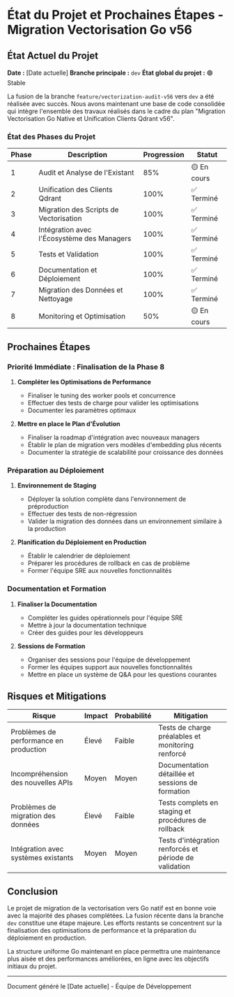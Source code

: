 # État du Projet et Prochaines Étapes - Migration Vectorisation Go v56

## État Actuel du Projet

**Date :** [Date actuelle]
**Branche principale :** `dev`
**État global du projet :** 🟢 Stable

La fusion de la branche `feature/vectorization-audit-v56` vers `dev` a été réalisée avec succès. Nous avons maintenant une base de code consolidée qui intègre l'ensemble des travaux réalisés dans le cadre du plan "Migration Vectorisation Go Native et Unification Clients Qdrant v56".

### État des Phases du Projet

| Phase | Description | Progression | Statut |
|-------|-------------|------------|--------|
| 1 | Audit et Analyse de l'Existant | 85% | 🟡 En cours |
| 2 | Unification des Clients Qdrant | 100% | ✅ Terminé |
| 3 | Migration des Scripts de Vectorisation | 100% | ✅ Terminé |
| 4 | Intégration avec l'Écosystème des Managers | 100% | ✅ Terminé |
| 5 | Tests et Validation | 100% | ✅ Terminé |
| 6 | Documentation et Déploiement | 100% | ✅ Terminé |
| 7 | Migration des Données et Nettoyage | 100% | ✅ Terminé |
| 8 | Monitoring et Optimisation | 50% | 🟡 En cours |

## Prochaines Étapes

### Priorité Immédiate : Finalisation de la Phase 8

1. **Compléter les Optimisations de Performance**
   - Finaliser le tuning des worker pools et concurrence
   - Effectuer des tests de charge pour valider les optimisations
   - Documenter les paramètres optimaux

2. **Mettre en place le Plan d'Évolution**
   - Finaliser la roadmap d'intégration avec nouveaux managers
   - Établir le plan de migration vers modèles d'embedding plus récents
   - Documenter la stratégie de scalabilité pour croissance des données

### Préparation au Déploiement

1. **Environnement de Staging**
   - Déployer la solution complète dans l'environnement de préproduction
   - Effectuer des tests de non-régression
   - Valider la migration des données dans un environnement similaire à la production

2. **Planification du Déploiement en Production**
   - Établir le calendrier de déploiement
   - Préparer les procédures de rollback en cas de problème
   - Former l'équipe SRE aux nouvelles fonctionnalités

### Documentation et Formation

1. **Finaliser la Documentation**
   - Compléter les guides opérationnels pour l'équipe SRE
   - Mettre à jour la documentation technique
   - Créer des guides pour les développeurs

2. **Sessions de Formation**
   - Organiser des sessions pour l'équipe de développement
   - Former les équipes support aux nouvelles fonctionnalités
   - Mettre en place un système de Q&A pour les questions courantes

## Risques et Mitigations

| Risque | Impact | Probabilité | Mitigation |
|--------|--------|------------|------------|
| Problèmes de performance en production | Élevé | Faible | Tests de charge préalables et monitoring renforcé |
| Incompréhension des nouvelles APIs | Moyen | Moyen | Documentation détaillée et sessions de formation |
| Problèmes de migration des données | Élevé | Faible | Tests complets en staging et procédures de rollback |
| Intégration avec systèmes existants | Moyen | Moyen | Tests d'intégration renforcés et période de validation |

## Conclusion

Le projet de migration de la vectorisation vers Go natif est en bonne voie avec la majorité des phases complétées. La fusion récente dans la branche `dev` constitue une étape majeure. Les efforts restants se concentrent sur la finalisation des optimisations de performance et la préparation du déploiement en production.

La structure uniforme Go maintenant en place permettra une maintenance plus aisée et des performances améliorées, en ligne avec les objectifs initiaux du projet.

---

Document généré le [Date actuelle] - Équipe de Développement
